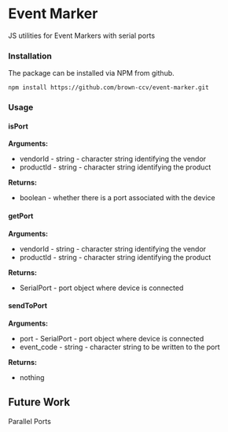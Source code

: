 # Event Marker

JS utilities for Event Markers with serial ports


### Installation

The package can be installed via NPM from github.

```
npm install https://github.com/brown-ccv/event-marker.git
```

### Usage

#### isPort

**Arguments:**
* vendorId - string - character string identifying the vendor
* productId - string - character string identifying the product

**Returns:**
* boolean - whether there is a port associated with the device

#### getPort

**Arguments:**
* vendorId - string - character string identifying the vendor
* productId - string - character string identifying the product

**Returns:**
* SerialPort - port object where device is connected

#### sendToPort

**Arguments:**
* port - SerialPort - port object where device is connected
* event_code - string - character string to be written to the port

**Returns:**
* nothing


## Future Work

Parallel Ports
